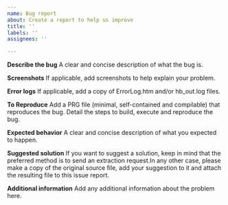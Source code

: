 ```yaml
---
name: Bug report
about: Create a report to help us improve
title: ''
labels: ''
assignees: ''

---
```


**Describe the bug**
A clear and concise description of what the bug is.

**Screenshots**
If applicable, add screenshots to help explain your problem.

**Error logs**
If applicable, add a copy of ErrorLog.htm and/or hb_out.log files.

**To Reproduce**
Add a PRG file (minimal, self-contained and compilable) that reproduces the bug.
Detail the steps to build, execute and reproduce the bug.

**Expected behavior**
A clear and concise description of what you expected to happen.

**Suggested solution**
If you want to suggest a solution, keep in mind that the preferred method is to send an extraction request.In any other case, please make a copy of the original source file, add your suggestion to it and attach the resulting file to this issue report.

**Additional information**
Add any additional information about the problem here.
